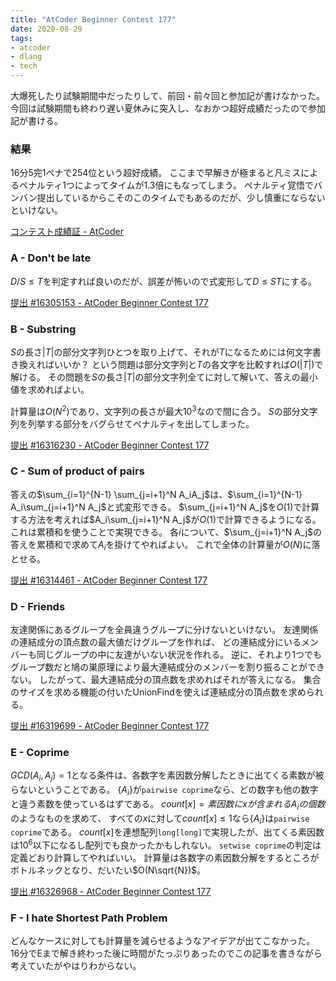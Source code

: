 ```yaml
---
title: "AtCoder Beginner Contest 177"
date: 2020-08-29
tags:
- atcoder
- dlang
- tech
---
```


大爆死したり試験期間中だったりして、前回・前々回と参加記が書けなかった。
今回は試験期間も終わり遅い夏休みに突入し、なおかつ超好成績だったので参加記が書ける。

### 結果

16分5完1ペナで254位という超好成績。
ここまで早解きが極まると凡ミスによるペナルティ1つによってタイムが1.3倍にもなってしまう。
ペナルティ覚悟でバンバン提出しているからこそのこのタイムでもあるのだが、少し慎重にならないといけない。

[コンテスト成績証 - AtCoder](https://atcoder.jp/users/kotet/history/share/abc177)

### A - Don't be late

$D/S\leq T$を判定すれば良いのだが、誤差が怖いので式変形して$D\leq ST$にする。

[提出 #16305153 - AtCoder Beginner Contest 177](https://atcoder.jp/contests/abc177/submissions/16305153)

### B - Substring

$S$の長さ$|T|$の部分文字列ひとつを取り上げて、それが$T$になるためには何文字書き換えればいいか？
という問題は部分文字列と$T$の各文字を比較すれば$O(|T|)$で解ける。
その問題を$S$の長さ$|T|$の部分文字列全てに対して解いて、答えの最小値を求めればよい。

計算量は$O(N^2)$であり、文字列の長さが最大$10^3$なので間に合う。
$S$の部分文字列を列挙する部分をバグらせてペナルティを出してしまった。

[提出 #16316230 - AtCoder Beginner Contest 177](https://atcoder.jp/contests/abc177/submissions/16316230)

### C - Sum of product of pairs

答えの$\sum_{i=1}^{N-1} \sum_{j=i+1}^N A_iA_j$は、$\sum_{i=1}^{N-1} A_i\sum_{j=i+1}^N A_j$と式変形できる。
$\sum_{j=i+1}^N A_j$を$O(1)$で計算する方法を考えれば$A_i\sum_{j=i+1}^N A_j$が$O(1)$で計算できるようになる。
これは累積和を使うことで実現できる。
各$i$について、$\sum_{j=i+1}^N A_j$の答えを累積和で求めて$A_i$を掛けてやればよい。
これで全体の計算量が$O(N)$に落とせる。

[提出 #16314461 - AtCoder Beginner Contest 177](https://atcoder.jp/contests/abc177/submissions/16314461)

### D - Friends

友達関係にあるグループを全員違うグループに分けないといけない。
友達関係の連結成分の頂点数の最大値だけグループを作れば、
どの連結成分にいるメンバーも同じグループの中に友達がいない状況を作れる。
逆に、それより1つでもグループ数だと鳩の巣原理により最大連結成分のメンバーを割り振ることができない。
したがって、最大連結成分の頂点数を求めればそれが答えになる。
集合のサイズを求める機能の付いたUnionFindを使えば連結成分の頂点数を求められる。

[提出 #16319699 - AtCoder Beginner Contest 177](https://atcoder.jp/contests/abc177/submissions/16319699)

### E - Coprime

$GCD(A_i,A_j)=1$となる条件は、各数字を素因数分解したときに出てくる素数が被らないということである。
$\{A_i\}$が`pairwise coprime`なら、どの数字も他の数字と違う素数を使っているはずである。
$count[x] = 素因数にxが含まれるA_iの個数$のようなものを求めて、
すべての$x$に対して$count[x]\leq 1$なら$\{A_i\}$は`pairwise coprime`である。
$count[x]$を連想配列`long[long]`で実現したが、出てくる素因数は$10^6$以下になるし配列でも良かったかもしれない。
`setwise coprime`の判定は定義どおり計算してやればいい。
計算量は各数字の素因数分解をするところがボトルネックとなり、だいたい$O(N\sqrt{N})$。

[提出 #16326968 - AtCoder Beginner Contest 177](https://atcoder.jp/contests/abc177/submissions/16326968)

### F - I hate Shortest Path Problem

どんなケースに対しても計算量を減らせるようなアイデアが出てこなかった。
16分でEまで解き終わった後に時間がたっぷりあったのでこの記事を書きながら考えていたがやはりわからない。
